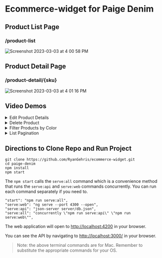 # Ecommerce-widget for Paige Denim

## Product List Page
### /product-list
![Screenshot 2023-03-03 at 4 00 58 PM](https://user-images.githubusercontent.com/105510284/222860526-a6129fb2-3c7e-4dcf-8278-0eb044dfc7e4.png)

## Product Detail Page
### /product-detail/{sku}
![Screenshot 2023-03-03 at 4 01 16 PM](https://user-images.githubusercontent.com/105510284/222860529-b151baf4-ca49-402d-baf7-5b5eca7a86e8.png)

## Video Demos
<details>
<summary>Edit Product Details</summary>
  
![edit-paige](https://user-images.githubusercontent.com/105510284/222860943-09f1493f-27ea-4046-8099-c3e4ad9c695f.gif)
  
</details>
<details>
<summary>Delete Product</summary>

![delete-paige-trim](https://user-images.githubusercontent.com/105510284/222860946-89471629-dac5-4585-b227-8c15a75a6958.gif)

</details>
<details>
<summary>Filter Products by Color</summary>
  
![filter-paige-trim](https://user-images.githubusercontent.com/105510284/222860940-98c90e63-2cf8-484d-ab59-b27ced2551ff.gif)

</details>
<details>
<summary>List Pagination</summary>
  
![pagination-paige](https://user-images.githubusercontent.com/105510284/222860931-2aa1fd9b-36e1-4df7-8c82-dc3c7408733e.gif)

</details>

## Directions to Clone Repo and Run Project

```
git clone https://github.com/RyanGehris/ecommerce-widget.git
cd paige-denim
npm install
npm start
```

The `npm start` calls the `serve:all` command which is a convenience method that runs the `serve:api` and `serve:web` commands concurrently. You can run each command separately if you need to.

```
"start": "npm run serve:all",
"serve:web": "ng serve --port 4300 --open",
"serve:api": "json-server server/db.json",
"serve:all": "concurrently \"npm run serve:api\" \"npm run serve:web\"",
```

The web application will open to [http://localhost:4200](http://localhost:4200) in your browser.

You can see the API by navigating to [http://localhost:3000/](http://localhost:3000/) in your browser.

> Note: the above terminal commands are for Mac. Remember to substitute the appropriate commands for your OS.
